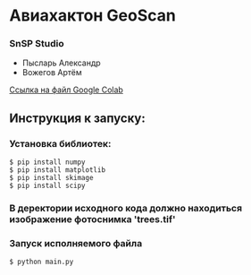 # Авиахактон GeoScan

### SnSP Studio
- Пысларь Александр
- Вожегов Артём

[Ссылка на файл Google Colab](https://colab.research.google.com/drive/1Ql3aXPL3HMZ-gmc2XrpTDjH0PIuUJciA?usp=sharing)

## Инструкция к запуску:

### Установка библиотек:
```
$ pip install numpy
$ pip install matplotlib
$ pip install skimage
$ pip install scipy
```

### В деректории исходного кода должно находиться изображение фотоснимка 'trees.tif'

### Запуск исполняемого файла
`$ python main.py`
